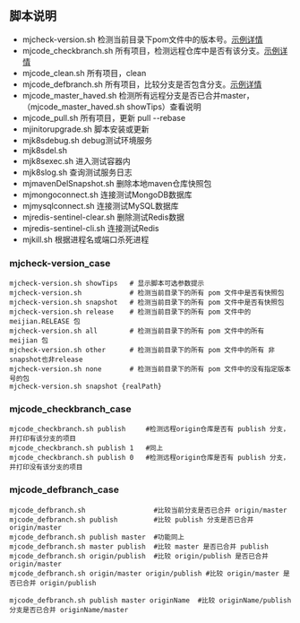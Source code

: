 
## 脚本说明
- mjcheck-version.sh    检测当前目录下pom文件中的版本号。[示例详情](#mjcheck-version_case)
- mjcode_checkbranch.sh 所有项目，检测远程仓库中是否有该分支。[示例详情](#mjcode_checkbranch_case)
- mjcode_clean.sh       所有项目，clean
- mjcode_defbranch.sh   所有项目，比较分支是否包含分支。[示例详情](#mjcode_defbranch_case)
- mjcode_master_haved.sh    检测所有远程分支是否已合并master，（mjcode_master_haved.sh showTips）查看说明
- mjcode_pull.sh        所有项目，更新 pull --rebase
- mjinitorupgrade.sh    脚本安装或更新
- mjk8sdebug.sh         debug测试环境服务 
- mjk8sdel.sh
- mjk8sexec.sh          进入测试容器内
- mjk8slog.sh           查询测试服务日志
- mjmavenDelSnapshot.sh 删除本地maven仓库快照包
- mjmongoconnect.sh     连接测试MongoDB数据库
- mjmysqlconnect.sh     连接测试MySQL数据库
- mjredis-sentinel-clear.sh 删除测试Redis数据
- mjredis-sentinel-cli.sh   连接测试Redis
- mjkill.sh             根据进程名或端口杀死进程

### mjcheck-version_case

```
mjcheck-version.sh showTips   # 显示脚本可选参数提示
mjcheck-version.sh            # 检测当前目录下的所有 pom 文件中是否有快照包
mjcheck-version.sh snapshot   # 检测当前目录下的所有 pom 文件中是否有快照包
mjcheck-version.sh release    # 检测当前目录下的所有 pom 文件中的 meijian.RELEASE 包
mjcheck-version.sh all        # 检测当前目录下的所有 pom 文件中的所有 meijian 包
mjcheck-version.sh other      # 检测当前目录下的所有 pom 文件中的所有 非snapshot也非release
mjcheck-version.sh none       # 检测当前目录下的所有 pom 文件中的没有指定版本号的包
mjcheck-version.sh snapshot {realPath}
```

### mjcode_checkbranch_case

```
mjcode_checkbranch.sh publish     #检测远程origin仓库是否有 publish 分支，并打印有该分支的项目
mjcode_checkbranch.sh publish 1   #同上
mjcode_checkbranch.sh publish 0   #检测远程origin仓库是否有 publish 分支，并打印没有该分支的项目
```

### mjcode_defbranch_case

```
mjcode_defbranch.sh                 #比较当前分支是否已合并 origin/master
mjcode_defbranch.sh publish         #比较 publish 分支是否已合并 origin/master
mjcode_defbranch.sh publish master  #功能同上
mjcode_defbranch.sh master publish  #比较 master 是否已合并 publish
mjcode_defbranch.sh origin/publish  #比较 origin/publish 是否已合并 origin/master
mjcode_defbranch.sh origin/master origin/publish #比较 origin/master 是否已合并 origin/publish

mjcode_defbranch.sh publish master originName  #比较 originName/publish 分支是否已合并 originName/master
```